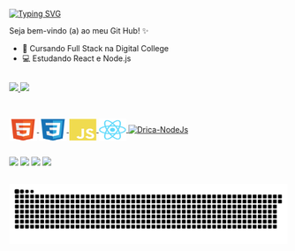 [![Typing SVG](https://readme-typing-svg.demolab.com?font=Fira+Code&pause=1000&color=F7F7F7&width=435&lines=Ol%C3%A1!+Eu+sou+a+Adriana+Mota!+%F0%9F%96%90%F0%9F%8F%BC)](https://git.io/typing-svg)


Seja bem-vindo (a) ao meu Git Hub! ✨ 

- 🌱 Cursando Full Stack na Digital College
- 💻 Estudando React e Node.js

##

<div>
  <a href="https://github.com/dricaamw">
  <img height="180em" src="https://github-readme-stats.vercel.app/api/top-langs/?username=dricaamw&hide_title=true&layout=normal&langs_count=16&theme=dracula"/>
  <img height="180em" src="https://github-readme-stats.vercel.app/api?username=dricaamw&hide_title=true&show_icons=true&theme=dracula&include_all_commits=true&count_private=true"/>
</div>

##

<div style="display: inline_block"><br>
  <img align="center" alt="Drica-HTML" height="40" width="50" src="https://raw.githubusercontent.com/devicons/devicon/master/icons/html5/html5-original.svg">
  <img align="center" alt="Drica-CSS" height="40" width="50" src="https://raw.githubusercontent.com/devicons/devicon/master/icons/css3/css3-original.svg">
  <img align="center" alt="Drica-Js" height="40" width="50" src="https://raw.githubusercontent.com/devicons/devicon/master/icons/javascript/javascript-plain.svg">
  <img align="center" alt="Drica-React" height="40" width="50" src="https://raw.githubusercontent.com/devicons/devicon/master/icons/react/react-original.svg">  
  <img align="center" alt="Drica-NodeJs" height="40" width="50" src="https://cdn.jsdelivr.net/gh/devicons/devicon@latest/icons/nodejs/nodejs-plain-wordmark.svg">         
</div>  
               
##
 
<div> 
  <a href="https://www.instagram.com/adrianaamwutke" target="_blank"><img src="https://img.shields.io/badge/-Instagram-%23E4405F?style=for-the-badge&logo=instagram&logoColor=white" target="_blank"></a>
 	<a href="https://discord.gg/9xnqHcat" target="_blank"><img src="https://img.shields.io/badge/Discord-7289DA?style=for-the-badge&logo=discord&logoColor=white" target="_blank"></a> 
  <a href = "mailto:drica.amw@gmail.com"><img src="https://img.shields.io/badge/-Gmail-%23333?style=for-the-badge&logo=gmail&logoColor=white" target="_blank"></a>
  <a href="https://www.linkedin.com/in/adriana-mota-858a552a1" target="_blank"><img src="https://img.shields.io/badge/-LinkedIn-%230077B5?style=for-the-badge&logo=linkedin&logoColor=white" target="_blank"></a>   
</div>

##

<picture>
  <source media="(prefers-color-scheme: dark)" srcset="https://raw.githubusercontent.com/dricaamw/dricaamw/output/github-contribution-grid-snake-dark.svg">
  <source media="(prefers-color-scheme: light)" srcset="https://raw.githubusercontent.com/dricaamw/dricaamw/output/github-contribution-grid-snake.svg">
  <img alt="github contribution grid snake animation" src="https://raw.githubusercontent.com/dricaamw/dricaamw/output/github-contribution-grid-snake.svg">
</picture>








